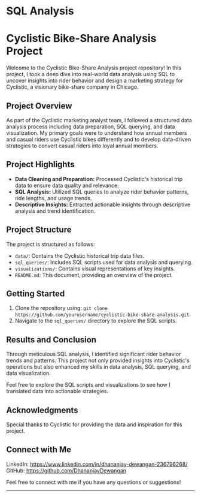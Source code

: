 # SQL Analysis
# Cyclistic Bike-Share Analysis Project

Welcome to the Cyclistic Bike-Share Analysis project repository! In this project, I took a deep dive into real-world data analysis using SQL to uncover insights into rider behavior and design a marketing strategy for Cyclistic, a visionary bike-share company in Chicago.

## Project Overview

As part of the Cyclistic marketing analyst team, I followed a structured data analysis process including data preparation, SQL querying, and data visualization. My primary goals were to understand how annual members and casual riders use Cyclistic bikes differently and to develop data-driven strategies to convert casual riders into loyal annual members.

## Project Highlights

- **Data Cleaning and Preparation:** Processed Cyclistic's historical trip data to ensure data quality and relevance.
- **SQL Analysis:** Utilized SQL queries to analyze rider behavior patterns, ride lengths, and usage trends.
- **Descriptive Insights:** Extracted actionable insights through descriptive analysis and trend identification.

## Project Structure

The project is structured as follows:

- `data/`: Contains the Cyclistic historical trip data files.
- `sql_queries/`: Includes SQL scripts used for data analysis and querying.
- `visualizations/`: Contains visual representations of key insights.
- `README.md`: This document, providing an overview of the project.

## Getting Started

1. Clone the repository using: `git clone https://github.com/yourusername/cyclistic-bike-share-analysis.git`.
2. Navigate to the `sql_queries/` directory to explore the SQL scripts.

## Results and Conclusion

Through meticulous SQL analysis, I identified significant rider behavior trends and patterns. This project not only provided insights into Cyclistic's operations but also enhanced my skills in data analysis, SQL querying, and data visualization.

Feel free to explore the SQL scripts and visualizations to see how I translated data into actionable strategies.

## Acknowledgments

Special thanks to Cyclistic for providing the data and inspiration for this project.

## Connect with Me

LinkedIn: https://www.linkedin.com/in/dhananjay-dewangan-236796268/
GitHub: https://github.com/DhananjayDewangan

Feel free to connect with me if you have any questions or suggestions!

---
